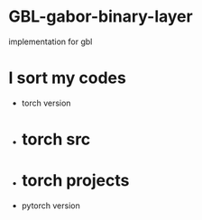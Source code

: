# GBL-gabor-binary-layer
implementation for gbl
# I sort my codes
- torch version

- # torch src

- # torch projects

- pytorch version

